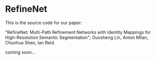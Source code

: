 # RefineNet
This is the source code for our paper:

"RefineNet: Multi-Path Refinement Networks with Identity Mappings for High-Resolution Semantic Segmentation";
Guosheng Lin, Anton Milan, Chunhua Shen, Ian Reid.


coming soon...


